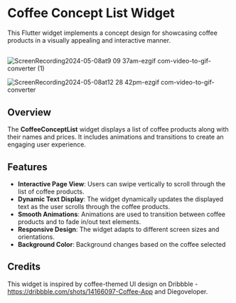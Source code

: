 
# Coffee Concept List Widget

This Flutter widget implements a concept design for showcasing coffee products in a visually appealing and interactive manner.


##

![ScreenRecording2024-05-08at9 09 37am-ezgif com-video-to-gif-converter (1)](https://github.com/yinkyAde/coffee_concept/assets/50271975/98b85425-25c1-4d15-b22c-431b9fa91e0e)


![ScreenRecording2024-05-08at12 28 42pm-ezgif com-video-to-gif-converter](https://github.com/yinkyAde/coffee_concept/assets/50271975/99364abf-64bd-4f06-b37f-3c828790f259)



## Overview

The **CoffeeConceptList** widget displays a list of coffee products along with their names and prices. It includes animations and transitions to create an engaging user experience.

## Features

- **Interactive Page View**: Users can swipe vertically to scroll through the list of coffee products.
- **Dynamic Text Display**: The widget dynamically updates the displayed text as the user scrolls through the coffee products.
- **Smooth Animations**: Animations are used to transition between coffee products and to fade in/out text elements.
- **Responsive Design**: The widget adapts to different screen sizes and orientations.
- **Background Color**: Background changes based on the coffee selected 

## Credits

This widget is inspired by coffee-themed UI design on Dribbble - https://dribbble.com/shots/14166097-Coffee-App
and Diegoveloper.
